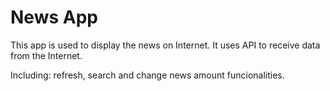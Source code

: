 <h1>News App</h1>
<p>This app is used to display the news on Internet. It uses API to receive data from the Internet.</p>
<p>Including: refresh, search and change news amount funcionalities. </p>
